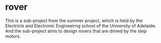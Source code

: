 # rover
This is a sub-project from the summer project, which is held by the Electricle and Electronic Engineeirng school of the University of Adelaide. And the sub-project aims to design rovers that are drived by the step motors.
